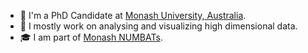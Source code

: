 <!--<img src="https://raw.githubusercontent.com/robjhyndman/robjhyndman/master/blackboard_timeseries.jpg" align="center;" width="100%">

![Github stats](https://github-readme-stats.vercel.app/api?username=robjhyndman)
![Top languages](https://github-readme-stats.vercel.app/api/op-langs/?username=robjhyndman&hide=html,jupyter%20notebook,JavaScript,PostScript,SCSS,Less&layout=compact&langs_count=10)
-->

- 🧑 I'm a PhD Candidate at [Monash University, Australia](http://monash.edu).
- 🔭 I mostly work on analysing and visualizing high dimensional data.
- 🎓 I am part of [Monash NUMBATs](https://numbat.space/).




